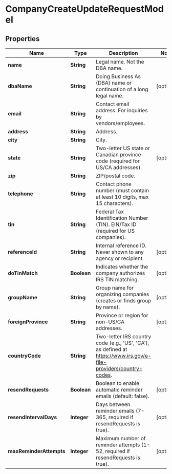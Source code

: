 

# CompanyCreateUpdateRequestModel


## Properties

| Name | Type | Description | Notes |
|------------ | ------------- | ------------- | -------------|
|**name** | **String** | Legal name. Not the DBA name. |  |
|**dbaName** | **String** | Doing Business As (DBA) name or continuation of a long legal name. |  [optional] |
|**email** | **String** | Contact email address. For inquiries by vendors/employees. |  |
|**address** | **String** | Address. |  |
|**city** | **String** | City. |  |
|**state** | **String** | Two-letter US state or Canadian province code (required for US/CA addresses). |  [optional] |
|**zip** | **String** | ZIP/postal code. |  |
|**telephone** | **String** | Contact phone number (must contain at least 10 digits, max 15 characters). |  |
|**tin** | **String** | Federal Tax Identification Number (TIN). EIN/Tax ID (required for US companies). |  |
|**referenceId** | **String** | Internal reference ID. Never shown to any agency or recipient. |  [optional] |
|**doTinMatch** | **Boolean** | Indicates whether the company authorizes IRS TIN matching. |  [optional] |
|**groupName** | **String** | Group name for organizing companies (creates or finds group by name). |  [optional] |
|**foreignProvince** | **String** | Province or region for non-US/CA addresses. |  [optional] |
|**countryCode** | **String** | Two-letter IRS country code (e.g., &#39;US&#39;, &#39;CA&#39;), as defined at https://www.irs.gov/e-file-providers/country-codes. |  |
|**resendRequests** | **Boolean** | Boolean to enable automatic reminder emails (default: false). |  [optional] |
|**resendIntervalDays** | **Integer** | Days between reminder emails (7-365, required if resendRequests is true). |  [optional] |
|**maxReminderAttempts** | **Integer** | Maximum number of reminder attempts (1-52, required if resendRequests is true). |  [optional] |



